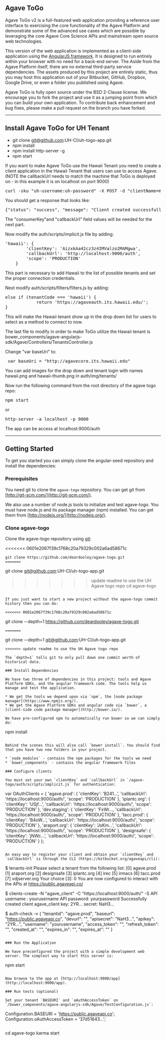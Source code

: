 ## Agave ToGo

Agave ToGo v2 is a full-featured web application providing a reference user interface to exercising the core
functionality of the Agave Platform and demonstrate some of the advanced use cases which are possible by leveraging
the core Agave Core Science APIs and mainstream open source web technologies.

This version of the web application is implemented as a client-side application using the
[AngularJS framework](http://angularjs.org/). It is designed to run entirely within your browser with no need for a
back-end server. The Aside from the Agave Platform itself, there are no external third-party
service dependencies. The assets produced by this project are entirely static, thus you may host this application out
of your Bitbucket, GitHub, Dropbox, Google Drive, or even a folder you published using Agave.  

Agave ToGo is fully open source under the BSD 2-Clause license. We encourage you to fork the project and use it as
a jumping point from which you can build your own application. To contribute back enhancement and bug fixes, please
make a pull request on the branch you have forked.
***************************************************************************************************************************
## Install Agave ToGo for UH Tenant
* git clone git@github.com:UH-CI/uh-togo-app.git
* npm install
* npm install http-server -g
* npm start

If you want to make Agave ToGo use the Hawaii Tenant you need to create a client application in the Hawaii Tenant that users can use to access Agave. (NOTE the callbackUrl needs to match the machine that ToGo is deployed on - in this example it is on localhost on port 9000)
<pre>
curl -sku "uh-username:uh-password" -X POST -d "clientName=my-app-name&description=Client app for Agave ToGo&callbackUrl=http://localhost:9000/auth" https://agaveauth.its.hawaii.edu/clients/v2
</pre>

You should get a response that looks like:
<pre>
{"status": "success", "message": "Client created successfully.", "version": "2.0.0-SNAPSHOT-rc3fad", "result": {"description": "Client app for Agave ToGo", "name": "my-app-name", "consumerKey": "AizxkAa42cz3z4IMValzo2MAMgwa", "_links": {"subscriber": {"href": "https://agaveauth.its.hawaii.edu/profiles/v2/uh-username"}, "self": {"href": "https://agaveauth.its.hawaii.edu/clients/v2/my-app-name"}, "subscriptions": {"href": "https://agaveauth.its.hawaii.edu/clients/v2/my-app-name/subscriptions/"}}, "tier": "Unlimited", "consumerSecret": "zR923vrRojJNxC262HFFKPJlzGca", "callbackUrl": "http://localhost:9000/auth"}}
</pre>

The "consumerKey"and "callbackUrl" field values will be needed for the next part.

Now modify the auth/scripts/implicit.js file by adding:
<pre>
'hawaii': {
        'clientKey': 'AizxkAa42cz3z4IMValzo2MAMgwa',
        'callbackUrl': 'http://localhost:9000/auth',
        'scope': 'PRODUCTION'
    }
</pre>
This part is necessary to add Hawaii to the list of possible tenants and set the proper connection credentials.

Next modify auth/scripts/filters/filters.js by adding:
<pre>
else if (tenantCode === 'hawaii') {
            return 'https://agaveauth.its.hawaii.edu/';
}
</pre>
This will make the Hawaii tenant show up in the drop down list for users to select as a method to connect to now.

The last file to modify in order to make ToGo utilize the Hawaii tenant is bower_components/agave-angularjs-sdk/Agave/Controllers/TenantsController.js

Change  "var baseUri" to:
<pre>
 var baseUri = "http://agavecore.its.hawaii.edu"
</pre>

You can add images for the drop down and tenant login with names hawaii.png and hawaii-thumb.png in auth/img/tenants/

Now run the following command from the root directory of the agave togo repo:
<pre>
npm start
</pre>
or
<pre>
http-server -a localhost -p 9000
</pre>

The app can be access at localhost:9000/auth




************************************************************************************************************************************
## Getting Started

To get you started you can simply clone the angular-seed repository and install the dependencies:

### Prerequisites

You need git to clone the `agave-togo` repository. You can get git from [http://git-scm.com/](http://git-scm.com/).

We also use a number of node.js tools to initialize and test agave-togo. You must have node.js and its package manager (npm) installed. You can get them from [http://nodejs.org/](http://nodejs.org/).

### Clone agave-togo

Clone the agave-togo repository using [git](http://git-scm.com/):

<<<<<<< 0601e2067f39c1768c20a79329c002a6ad58671c
```
git clone https://github.com/deardooley/agave-togo.git  
=======
```
git clone git@github.com:UH-CI/uh-togo-app.git  
>>>>>>> update readme to use the UH Agave togo repo
cd agave-togo  
```

If you just want to start a new project without the agave-togo commit history then you can do:

<<<<<<< 0601e2067f39c1768c20a79329c002a6ad58671c
```
git clone --depth=1 https://github.com/deardooley/agave-togo.git <your-project-name>  
```
=======
```
git clone --depth=1 git@github.com:UH-CI/uh-togo-app.git <your-project-name>  
```
>>>>>>> update readme to use the UH Agave togo repo

The `depth=1` tells git to only pull down one commit worth of historical data.

### Install Dependencies

We have two three of dependencies in this project: tools and Agave Platform SDKs, and the angular framework code. The tools help us manage and test the application.

* We get the tools we depend upon via `npm`, the [node package manager](https://www.npmjs.org/).
* We get the Agave Platform SDKs and angular code via `bower`, a [client-side code package manager](http://bower.io/).  

We have pre-configured npm to automatically run bower so we can simply do:

```
npm install
```  

Behind the scenes this will also call `bower install`. You should find that you have two new folders in your project.

* `node_modules` - contains the npm packages for the tools we need
* `bower_components` - contains the angular framework files

### Configure clients

You must set your own `clientKey` and `callbackUrl` in `/agave-togo/auth/scripts/implicit.js` for authentication:

```
var OAuthClients = {
    'agave.prod': {
        'clientKey': 'B241…’,
        'callbackUrl': 'https://localhost:9000/auth/',
        'scope': 'PRODUCTION'
    },
    'iplantc.org': {
        'clientKey': 'USjf…’,
        'callbackUrl': 'https://localhost:9000/auth/',
        'scope': 'PRODUCTION'
    },
    'dev.staging': {
        'clientKey': 'FxWr…,
        'callbackUrl': 'https://localhost:9000/auth/',
        'scope': 'PRODUCTION'
    },
    'tacc.prod': {
        'clientKey': 'B4oW…’,
        'callbackUrl': 'https://localhost:9000/auth/',
        'scope': 'PRODUCTION'
    },
    'araport.org': {
        'clientKey': 'JsKm…’,
        'callbackUrl': 'https://localhost:9000/auth/',
        'scope': 'PRODUCTION'
    },
    'designsafe': {
        'clientKey': 'jNWc…’,
        'callbackUrl': 'https://localhost:9000/auth/',
        'scope': 'PRODUCTION'
    }
};
```

An easy way to register your client and obtain your `clientKey` and `callbackUrl` is through the CLI (https://bitbucket.org/agaveapi/cli):

```
$ tenants-init
Please select a tenant from the following list:
[0] agave.prod
[1] araport.org
[2] designsafe
[3] iplantc.org
[4] irec
[5] irmacs
[6] tacc.prod
[7] vdjserver.org
Your choice [3]: 0
You are now configured to interact with the APIs at https://public.agaveapi.co/

$ clients-create -N "agave_client" -C "https://localhost:9000/auth/" -S
API username : yourusername
API password: yourpassword
Successfully created client agave_client
key: 2YR...
secret: NaH3...

$ auth-check -v
{
  "tenantid": "agave.prod",
  "baseurl": "https://public.agaveapi.co",
  "devurl": "",
  "apisecret": "NaH3...",
  "apikey": "2YR...",
  "username": "yourusername",
  "access_token": "",
  "refresh_token": "",
  "created_at": "",
  "expires_in": "",
  "expires_at": ""
}
```

### Run the Application

We have preconfigured the project with a simple development web server. The simplest way to start this server is:

```
npm start
```

Now browse to the app at [http://localhost:9000/app](http://localhost:9000/app).

### Run tests (optional)

Set your tenant `BASEURI` and `oAuthAccessToken` on `/bower_components/agave-angularjs-sdk/Agave/TestConfiguration.js`:

```
Configuration.BASEURI = 'https://public.agaveapi.co';
Configuration.oAuthAccessToken = '37d51643...';
```

```
cd agave-togo
karma start
```
